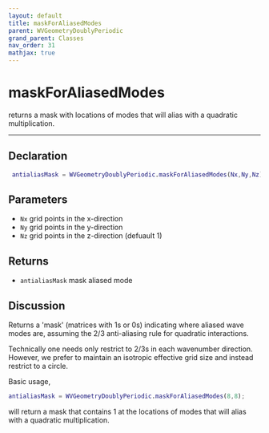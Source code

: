 ```yaml
---
layout: default
title: maskForAliasedModes
parent: WVGeometryDoublyPeriodic
grand_parent: Classes
nav_order: 31
mathjax: true
---
```


#  maskForAliasedModes

returns a mask with locations of modes that will alias with a quadratic multiplication.


---

## Declaration
```matlab
 antialiasMask = WVGeometryDoublyPeriodic.maskForAliasedModes(Nx,Ny,Nz);
```
## Parameters
+ `Nx`  grid points in the x-direction
+ `Ny`  grid points in the y-direction
+ `Nz`  grid points in the z-direction (defuault 1)

## Returns
+ `antialiasMask`  mask aliased mode

## Discussion

  Returns a 'mask' (matrices with 1s or 0s) indicating where aliased wave
  modes are, assuming the 2/3 anti-aliasing rule for quadratic
  interactions.
 
  Technically one needs only restrict to 2/3s in each
  wavenumber direction. However, we prefer to maintain an
  isotropic effective grid size and instead restrict to a
  circle.
 
  Basic usage,
  ```matlab
  antialiasMask = WVGeometryDoublyPeriodic.maskForAliasedModes(8,8);
  ```
  will return a mask that contains 1 at the locations of modes that will
  alias with a quadratic multiplication.
 
            
